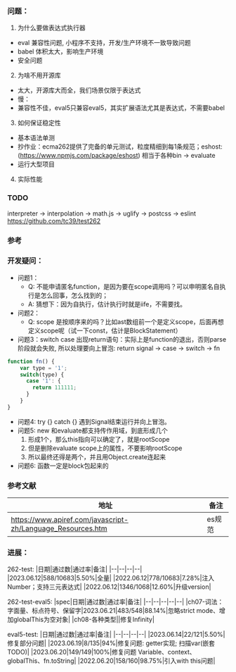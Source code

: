 ### 问题：
1. 为什么要做表达式执行器
  - eval 兼容性问题, 小程序不支持，开发/生产环境不一致导致问题
  - babel 体积太大，影响生产环境
  - 安全问题
2. 为啥不用开源库
- 太大，开源库大而全，我们场景仅限于表达式
- 慢：
- 兼容性不佳，eval5只兼容eval5，其实扩展语法尤其是表达式，不需要babel
3. 如何保证稳定性
- 基本语法单测
- 抄作业：ecma262提供了完备的单元测试，粒度精细到每1条规范；eshost: (https://www.npmjs.com/package/eshost) 相当于各种bin -> evaluate
- 运行大型项目
4. 实际性能

### TODO
interpreter -> interpolation -> math.js -> uglify -> postcss -> eslint
https://github.com/tc39/test262

### 参考


### 开发疑问：
- 问题1：
  - Q: 不能申请匿名function，是因为要在scope调用吗？可以申明匿名自执行是怎么回事，怎么找到的；
  - A: 猜想下：因为自执行，估计执行时就是iife，不需要找。
- 问题2：
  - Q: scope 是按顺序来的吗？比如ast数组前一个是定义scope，后面再想定义scope呢（试一下const，估计是BlockStatement）
- 问题3：switch case 出现return语句：实际上是function的退出，否则parse阶段就会失败, 所以处理要向上冒泡: return signal -> case -> switch -> fn
``` javascript
function fn() {
    var type = '1';
    switch(type) {
      case '1': {
        return 111111;
      }
    }
}
```
- 问题4: try {} catch {} 遇到Signal结束运行并向上冒泡。
- 问题5: new 和evaluate都支持传作用域，到底形成几个
  1. 形成1个，那么this指向可以确定了，就是rootScope
  2. 但是删除evaluate scope上的属性，不要影响rootScope
  3. 所以最终还得是两个，并且用Object.create连起来
- 问题6: 函数一定是block包起来的

### 参考文献
|地址|备注|
|--|--|
|https://www.apiref.com/javascript-zh/Language_Resources.htm|es规范|

### 进展：
262-test:
|日期|通过数|通过率|备注|
|--|--|--|--|
|2023.06.12|588/10683|5.50%|全量|
|2022.06.12|778/10683|7.28%|注入Number；支持三元表达式|
|2022.06.12|1346/1068|12.60%|升级version|

262-test-eval5:
|spec|日期|通过数|通过率|备注|
|--|--|--|--|--|
|ch07-词法：字面量、标点符号、保留字|2023.06.21|483/548|88.14%|忽略strict mode、增加globalThis为空对象|
|ch08-各种类型||修复Infinity|

eval5-test:
|日期|通过数|通过率|备注|
|--|--|--|--|
|2023.06.14|22/121|5.50%|修复部分问题|
|2023.06.19|8/135|94%|修复问题: getter实现; 扫描var(嵌套TODO)|
|2023.06.20|149/149|100%|修复问题 Variable、context、globalThis、fn.toString|
|2022.06.20|158/160|98.75%|引入with this问题|
